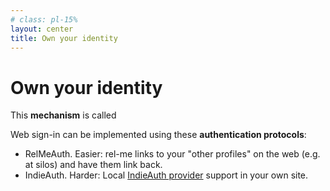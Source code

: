 ```yaml
---
# class: pl-15%
layout: center
title: Own your identity
---
```


<h1>Own your <strong class="color:accent">identity</strong></h1>

<Transform scale="0.9">

<Citation
  citeHref="https://indieauth.com/"
  citeText="IndieAuth.com: Sign in with your domain name">
<template v-slot:quote>

<p slot="quote">
Instead of logging in to websites as "you on Twitter" or "you on Facebook", you should be able to log in as just "you". We should not be relying on Twitter or Facebook to provide our authenticated identities, we should be able to <strong class="color:accent">use our own domain names to log in</strong> to sites everywhere.
</p>
</template>
</Citation>

This <strong class="color:accent">mechanism</strong> is called <Anchor href="https://indieweb.org/Web_sign-in" text="Web sign-in" />

Web sign-in can be implemented using these <strong class="color:accent">authentication protocols</strong>:

- RelMeAuth. Easier: rel-me links to your "other profiles" on the web (e.g. at silos) and have them link back.
- IndieAuth. Harder: Local [IndieAuth provider](https://indieweb.org/IndieAuth#IndieAuth_Providers) support in your own site.

</Transform>

<!--
A web sign-in UX MUST not require Javascript in order to function, though it may use progressive enhancement for a smoother UX.

Setup Web sign-in for login, sign-in to https://indieweb.org/, and create your user page, linking to your personal domain.

Easy: rel-me links to your "other profiles" on the web (e.g. at silos) and have them link back. How to setup rel-me links.

Harder: Local IndieAuth provider support in your own site.

https://indieweb.org/IndieMark

There are two complementary methods for adding support for web sign-in on your domain. RelMeAuth and IndieAuth.
https://indieweb.org/How_to_set_up_web_sign-in_on_your_own_domain
-->

